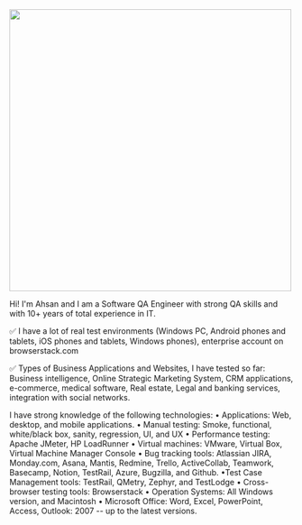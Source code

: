 <div id="header" align="left">
  <img src="https://media.giphy.com/media/26n6N6cXfE3Z8JX7G/giphy.gif" width="500"/>
</div>

Hi! I'm Ahsan and I am a Software QA Engineer with strong QA skills and with 10+ years of total experience in IT.

✅ I have a lot of real test environments (Windows PC, Android phones and tablets, iOS phones and tablets, Windows phones), enterprise account on browserstack.com

✅ Types of Business Applications and Websites, I have tested so far: Business intelligence, Online Strategic Marketing System, CRM applications, e-commerce, medical software, Real estate, Legal and banking services, integration with social networks.

I have strong knowledge of the following technologies:
• Applications: Web, desktop, and mobile applications.
• Manual testing: Smoke, functional, white/black box, sanity, regression, UI, and UX
• Performance testing: Apache JMeter, HP LoadRunner
• Virtual machines: VMware, Virtual Box, Virtual Machine Manager Console
• Bug tracking tools: Atlassian JIRA, Monday.com, Asana, Mantis, Redmine, Trello, ActiveCollab, Teamwork, Basecamp, Notion, TestRail, Azure, Bugzilla, and Github.
•Test Case Management tools: TestRail, QMetry, Zephyr, and TestLodge
• Cross-browser testing tools: Browserstack
• Operation Systems: All Windows version, and Macintosh
• Microsoft Office: Word, Excel, PowerPoint, Access, Outlook: 2007 -- up to the latest versions.
